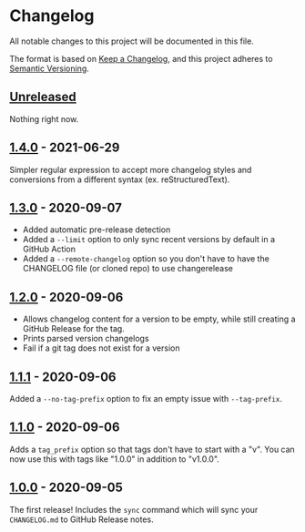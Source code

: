 # Changelog

All notable changes to this project will be documented in this file.

The format is based on [Keep a Changelog](https://keepachangelog.com/en/1.0.0/),
and this project adheres to [Semantic Versioning](https://semver.org/spec/v2.0.0.html).

## [Unreleased]

Nothing right now.

## [1.4.0] - 2021-06-29

Simpler regular expression to accept more changelog styles and conversions from a different syntax (ex. reStructuredText).

## [1.3.0] - 2020-09-07

- Added automatic pre-release detection
- Added a `--limit` option to only sync recent versions by default in a GitHub Action
- Added a `--remote-changelog` option so you don't have to have the CHANGELOG file (or cloned repo) to use changerelease

## [1.2.0] - 2020-09-06

- Allows changelog content for a version to be empty, while still creating a GitHub Release for the tag.
- Prints parsed version changelogs
- Fail if a git tag does not exist for a version

## [1.1.1] - 2020-09-06

Added a `--no-tag-prefix` option to fix an empty issue with `--tag-prefix`.

## [1.1.0] - 2020-09-06

Adds a `tag_prefix` option so that tags don't have to start with a "v". You can now use this with tags like "1.0.0" in addition to "v1.0.0".

## [1.0.0] - 2020-09-05

The first release! Includes the `sync` command which will sync your `CHANGELOG.md` to GitHub Release notes.

[Unreleased]: https://github.com/dropseed/changerelease/compare/v1.4.0...HEAD
[1.4.0]: https://github.com/dropseed/changerelease/compare/v1.3.0...v1.4.0
[1.3.0]: https://github.com/dropseed/changerelease/compare/v1.2.0...v1.3.0
[1.2.0]: https://github.com/dropseed/changerelease/compare/v1.1.1...v1.2.0
[1.1.1]: https://github.com/dropseed/changerelease/compare/v1.1.0...v1.1.1
[1.1.0]: https://github.com/dropseed/changerelease/compare/v1.0.0...v1.1.0
[1.0.0]: https://github.com/dropseed/changerelease/releases/tag/v1.0.0
